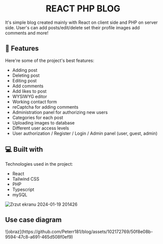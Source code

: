 <h1 align="center" id="title">REACT PHP BLOG</h1>

<p id="description">It's simple blog created mainly with React on client side and PHP on server side. User's can add posts/edit/delete set their profile images add comments and more!</p>

  
  
<h2>🧐 Features</h2>

Here're some of the project's best features:

*   Adding post
*   Deleting post
*   Editing post
*   Add comments
*   Add likes to post
*   WYSIWYG editor
*   Working contact form
*   reCaptcha for adding comments
*   Administration panel for authorizing new users
*   Categories for each post
*   Uploading images to database
*   Different user access levels
*   User authorization / Register / Login / Admin panel (user, guest, admin)

  
  
<h2>💻 Built with</h2>

Technologies used in the project:

*   React
*   Tailwind CSS
*   PHP
*   Typescript
*   mySQL


![Zrzut ekranu 2024-01-19 201426](https://github.com/Peterr181/blog/assets/102172769/3e47af3e-6dfb-4ed2-8ecf-2f3c2fd6897b)



<h2>Use case diagram</h2>
![obraz](https://github.com/Peterr181/blog/assets/102172769/50f8e08b-9594-47c8-a691-465d508f0ef9)
